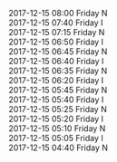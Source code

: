 2017-12-15 08:00 Friday  N  
2017-12-15 07:40 Friday  I  
2017-12-15 07:15 Friday  N  
2017-12-15 06:50 Friday  I  
2017-12-15 06:45 Friday  N  
2017-12-15 06:40 Friday  I  
2017-12-15 06:35 Friday  N  
2017-12-15 06:20 Friday  I  
2017-12-15 05:45 Friday  N  
2017-12-15 05:40 Friday  I  
2017-12-15 05:25 Friday  N  
2017-12-15 05:20 Friday  I  
2017-12-15 05:10 Friday  N  
2017-12-15 05:05 Friday  I  
2017-12-15 04:40 Friday  N  
